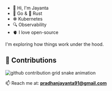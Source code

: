 
- 👋 Hi, I'm Jayanta
- 🦫 Go & 🦀 Rust  
- ☸️ Kubernetes  
- 🔍 Observability  
- 🫀 I love open-source  

I'm exploring how things work under the hood.
## 🐍 Contributions
<picture>
  <source media="(prefers-color-scheme: dark)" srcset="https://raw.githubusercontent.com/jayant-91/jayant-91/output/github-contribution-grid-snake-dark.svg">
  <source media="(prefers-color-scheme: light)" srcset="https://raw.githubusercontent.com/jayant-91/jayant-91/output/github-contribution-grid-snake.svg">
  <img alt="github contribution grid snake animation" src="https://raw.githubusercontent.com/jayant-91/jayant-91/output/github-contribution-grid-snake.svg">
</picture>

📫 Reach me at: **pradhanjayanta91@gmail.com**
